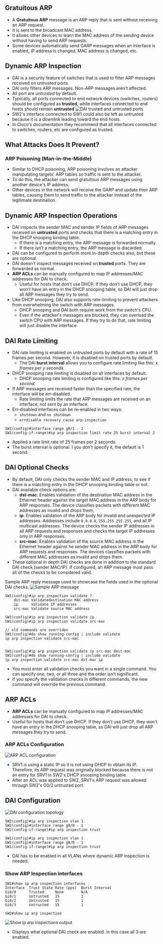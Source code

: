 ## Gratuitous ARP
* A **Gratuitous ARP** message is an ARP reply that is sent without receiving an ARP request.
* It is sent to the broadcast MAC address.
* It allows other devices to learn the MAC address of the sending device without having to send ARP requests.
* Some devices automatically send GARP messages when an interface is enabled, IP address is changed, MAC address is changed, etc.
## Dynamic ARP Inspection
* DAI is a security feature of switches that is used to filter ARP messages received on *untrusted* ports.
* DAI only filters ARP messages. Non-ARP messages aren't affected.
* All port are *untrusted* by default.
* Typically, all ports connected to end network devices (switches, routers) should be configured as **trusted**, while interfaces connected to end hosts should remain **untrusted**
![DAI trusted and untrusted ports](./img3/dynamic-arp-inspection-trusted-untrusted-ports.png)
* SW2's interface connected to SW1 could also be left as untrusted because it is a *downlink* leading toward the end hosts.
* In Cisco's documentation they recommend that all interfaces connected to switches, routers, etc are configured as trusted.
## What Attacks Does It Prevent?
### ARP Poisoning (Man-in-the-Middle)
* Similar to DHCP poisoning, ARP poisoning involves an attacker manipulating targets' ARP tables so traffic is sent to the attacker.
* To do this, the attacker can send gratuitous ARP messages using another device's IP address.
* Other devices in the network will receive the GARP and update their ARP tables, causing them to send traffic to the attacker instead of the legitimate destination.
## Dynamic ARP Inspection Operations
* DAI inspects the sender MAC and sender IP fields of ARP messages received on **untrusted** ports and checks that there is a matching entry in the DHCP snooping binding table.
	* If there is a matching entry, the ARP message is forwarded normally.
	* If there isn't a matching entry, the ARP message is discarded.
* DAI can be configured to perform more in-depth checks also, but these are optional.
* DAI doesn't inspect messages received on **trusted** ports. They are forwarded as normal.
* **ARP ACLs** can be manually configured to map IP addresses/MAC addresses for DAI to check.
	* Useful for hosts that don't use DHCP. If they don't use DHCP, they won't have an entry in the DHCP snooping table, so DAI will just drop all ARP messages they try to send.
* Like DHCP snooping, DAI also supports rate-limiting to prevent attackers from overwhelming the switch with ARP messages.
	* DHCP snooping and DAI both require work from the switch's CPU.
	* Even if the attacker's messages are blocked, they can overload the switch CPU with ARP messages. If they try to do that, rate limiting will just disable the interface.
## DAI Rate Limiting
* DAI rate limiting is enabled on untrusted ports by default with a rate of 15 frames per second. However, it is disabled on trusted ports by default.
	* The DAI **burst interval** allows you to configure rate limiting like this: *x frames per y seconds*.
* DHCP snooping rate limiting is disabled on all interfaces by default.
	* DHCP snooping rate limiting is configured like this: *x frames per second*.
* If ARP messages are received faster than the specified rate, the interface will be err-disabled.
	* Rate limiting limits the rate that ARP messages are received on an interface, not sent by an interface.
* Err-disabled interfaces can be re-enabled in two ways:
	* `shutdown` and `no shutdown`
	* `errdisable recovery cause arp-inspection`

```
SW1(config)#interface range g0/1 - 2
SW1(config-if-range)#ip arp inspection limit rate 25 burst interval 2
```
* Applied a rate limit rate of 25 frames per 2 seconds.
* The burst interval is optional. I you don't specify it, the default is 1 second.

## DAI Optional  Checks
* By default, DAI only checks the sender MAC and IP address, to see if there is a matching entry in the DHCP snooping binding table or not.
* DAI available check options are:
	* **dst-mac**: Enables validation of the destination MAC address in the Ethernet header against the target MAC address in the ARP body for ARP responses. The device classifies packets with different MAC addresses as invalid and drops them.
	* **ip**: Enables validation of the ARP body for invalid and unexpected IP addresses. Addresses include `0.0.0.0`, `255.255.255.255`, and all IP multicast addresses. The device checks the sender IP addresses in all ARP requests and responses and checks the target IP addresses only in ARP responses.
	* **src-mac**: Enables validation of the source MAC address in the Ethernet header against he sender MAC address in the ARP body for ARP requests and responses. The devices classifies packets with different MAC addresses as invalid and drops them.
* These optional in depth DAI checks are done in addition to the standard DAI check (sender MAC/IP). If configured, an ARP message must pass all of the checks to be considered valid.

Sample ARP reply message used to showcase the fields used in the optional DAI checks.
![Sample ARP message](./img3/sample-arp-reply-message.png)

```
SW1(config)#ip arp inspection validate ?
	dst-mac Validatedestination MAC address
	ip      Validate IP addresses
	src-mac Validate source MAC address
	
SW1(config)#ip arp inspection validate ip
SW1(config)#ip arp inspection validate src-mac

// old commands are overriden
SW1(config)#do show running-config | include validate
ip arp inspection validate src-mac


SW1(config)#ip arp inspection validate ip src-mac dest-mac
SW1(config)#do show running-config | include validate
ip arp inspection validate src-mac dst-mac ip
```
* You must enter all validation checks you want in a single command. You can specify one, two, or all three and the order isn't significant.
* If you specify the validation checks in different commands, the new command will override the previous command.

## ARP ACLs
* **ARP ACLs** can be manually configured to map IP addresses/MAC addresses for DAI to check.
* Useful for hosts that don't use DHCP. If they don't use DHCP, they won't have an entry in the DHCP snooping table, so DAI will just drop all ARP messages they try to send.

### ARP ACLs Configuration
![ARP ACL configuration](./img3/ARP-acl-config.png)
* SRV1 is using a static IP so it is not using DHCP to obtain its IP. Therefore, its  ARP request was originally blocked because there is not an entry for SRV1 in SW2's DHCP snooping binding table.
* After an ACL was applied to SW2, SRV1's ARP request was allowed through SW2's G0/2 untrusted port.



## DAI Configuration
![DAI configuration topology](./img3/dai-config-topology.png)
```
SW2(config)#ip arp inspection vlan 1
SW2(config)#interface range g0/0 - 1
SW2(config-if-range)#ip arp inspection trust

SW1(config)#ip arp inspection vlan 1
SW1(config)#interface range g0/0 - 1
SW1(config-if-range)#ip arp inspection trust
```
* DAI has to be enabled in all VLANs where dynamic ARP inspection is needed.

### Show ARP Inspection Interfaces
```
SW1#show ip arp inspection interfaces
Interface  Trust State Rate (pps)  Burst Interval
Gi0/0      Trusted     None        N/A
Gi0/1      Untrusted   15          1
Gi0/2      Untrusted   15          1
Gi0/3      Untrusted   15          1
```

```
SW2#show ip arp inspection
```
![Show ip arp inspections output](./img3/ARP-show-arp-inspection.png)
* Displays what optional DAI check are enabled. In this case all 3 are enabled.